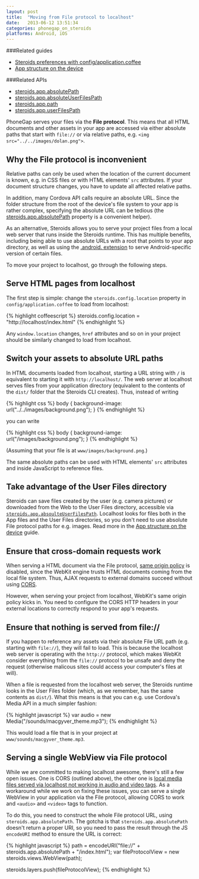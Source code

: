 ```yaml
---
layout: post
title:  "Moving from File protocol to localhost"
date:   2013-06-12 13:51:34
categories: phonegap_on_steroids
platforms: Android, iOS
---
```


###Related guides
* [Steroids preferences with config/application.coffee][config-application-coffee-guide]
* [App structure on the device][app-structure-on-device]

###Related APIs
* [steroids.app.absolutePath][steroids.app.absolutePath]
* [steroids.app.absoluteUserFilesPath][steroids.app.absoluteUserFilesPath]
* [steroids.app.path][steroids.app.path]
* [steroids.app.userFilesPath][steroids.app.userFilesPath]


PhoneGap serves your files via the **File protocol**. This means that all HTML documents and other assets in your app are accessed via either absolute paths that start with `file://` or via relative paths, e.g. `<img src="../../images/dolan.png">`.

## Why the File protocol is inconvenient
Relative paths can only be used when the location of the current document is known, e.g. in CSS files or with HTML elements' `src` attributes. If your document structure changes, you have to update all affected relative paths.

In addition, many Cordova API calls require an absolute URL. Since the folder structure from the root of the device's file system to your app is rather complex, specifying the absolute URL can be tedious (the [steroids.app.absolutePath][steroids.app.absolutePath] property is a convenient helper).

As an alternative, Steroids allows you to serve your project files from a local web server that runs inside the Steroids runtime. This has multiple benefits, including being able to use absolute URLs with a root that points to your app directory, as well as using the [.android. extension][android-extension-guide] to serve Android-specific version of certain files.

To move your project to localhost, go through the following steps.

## Serve HTML pages from localhost

The first step is simple: change the `steroids.config.location` property in `config/application.coffee` to load from localhost:

{% highlight coffeescript %}
steroids.config.location = "http://localhost/index.html"
{% endhighlight %}

Any `window.location` changes, `href` attributes and so on in your project should be similarly changed to load from localhost.

## Switch your assets to absolute URL paths

In HTML documents loaded from localhost, starting a URL string with `/` is equivalent to starting it with `http://localhost/`. The web server at localhost serves files from your application directory (equivalent to the contents of the `dist/` folder that the Steroids CLI creates). Thus, instead of writing

{% highlight css %}
body {
  background-image: url("../../images/background.png");
}
{% endhighlight %}

you can write

{% highlight css %}
body {
  background-iamge: url("/images/background.png");
}
{% endhighlight %}

(Assuming that your file is at `www/images/background.png`.)

The same absolute paths can be used with HTML elements' `src` attributes and inside JavaScript to reference files.

## Take advantage of the User Files directory

Steroids can save files created by the user (e.g. camera pictures) or downloaded from the Web to the User Files directory, accessible via [`steroids.app.absoulteUserFilesPath`][steroids.app.absoluteUserFilesPath]. Localhost looks for files both in the App files and the User Files directories, so you don't need to use absolute File protocol paths for e.g. images. Read more in the [App structure on the device][app-structure-on-device] guide.

## Ensure that cross-domain requests work

When serving a HTML document via the File protocol, [same origin policy][same-origin-policy-wikipedia] is disabled, since the WebKit engine trusts HTML documents coming from the local file system. Thus, AJAX requests to external domains succeed without using [CORS][cors-wikipedia].

However, when serving your project from localhost, WebKit's same origin policy kicks in. You need to configure the CORS HTTP headers in your external locations to correctly respond to your app's requests.

## Ensure that nothing is served from file://

If you happen to reference any assets via their absolute File URL path (e.g. starting with `file://`), they will fail to load. This is because the localhost web server is operating with the `http://` protocol, which makes WebKit consider everything from the `file://` protocol to be unsafe and deny the request (otherwise malicous sites could access your computer's files at will).

When a file is requested from the localhost web server, the Steroids runtime looks in the User Files folder (which, as we remember, has the same contents as `dist/`). What this means is that you can e.g. use Cordova's Media API in a much simpler fashion:

{% highlight javascript %}
var audio = new Media("/sounds/macgyver_theme.mp3");
{% endhighlight %}

This would load a file that is in your project at `www/sounds/macgyver_theme.mp3`.

## Serving a single WebView via File protocol

While we are committed to making localhost awesome, there's still a few open issues. One is CORS (outlined above), the other one is [local media files served via localhost not working in audio and video tags](https://github.com/AppGyver/steroids/issues/132). As a workaround while we work on fixing these issues, you can serve a single WebView in your application via the File protocol, allowing CORS to work and `<audio>` and `<video>` tags to function.

To do this, you need to construct the whole File protocol URL, using `steroids.app.absolutePath`. The gotcha is that `steroids.app.absolutePath` doesn't return a proper URI, so you need to pass the result through the JS `encodeURI` method to ensure the URL is correct:

{% highlight javascript %}
path = encodeURI("file://" + steroids.app.absolutePath + "/index.html");
var fileProtocolView = new steroids.views.WebView(path);

steroids.layers.push(fileProtocolView);
{% endhighlight %}

[same-origin-policy-wikipedia]: http://en.wikipedia.org/wiki/Same_origin_policy
[cors-wikipedia]: http://en.wikipedia.org/wiki/Cross-origin_resource_sharing
[config-application-coffee-guide]: /steroids/guides/project_configuration/config-application-coffee/
[app-structure-on-device]: /steroids/guides/steroids-js/app-structure-on-device/
[steroids.app.path]: http://docs.appgyver.com/en/edge/steroids_Steroids%20App%20and%20Device_Steroids.app_app.path.md.html#steroids.app.path
[steroids.app.userFilesPath]: http://docs.appgyver.com/en/edge/steroids_Steroids%20App%20and%20Device_Steroids.app_app.userFilesPath.md.html#steroids.app.userFilesPath
[steroids.app.absolutePath]: http://docs.appgyver.com/en/edge/steroids_Steroids%20App%20and%20Device_Steroids.app_app.absolutePath.md.html#steroids.app.absolutePath
[steroids.app.absoluteUserFilesPath]: http://docs.appgyver.com/en/edge/steroids_Steroids%20App%20and%20Device_Steroids.app_app.absoluteUserFilesPath.md.html#steroids.app.absoluteUserFilesPath
[android-extension-guide]: /steroids/guides/android/android-extension/
